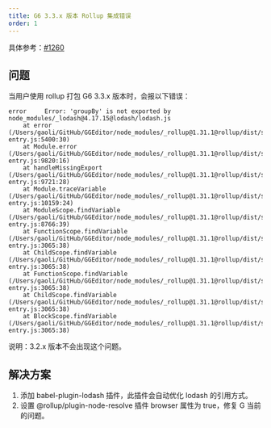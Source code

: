```yaml
---
title: G6 3.3.x 版本 Rollup 集成错误
order: 1
---
```


具体参考：[#1260](https://github.com/antvis/G6/issues/1260#issuecomment-596306823)

## 问题

当用户使用 rollup 打包 G6 3.3.x 版本时，会报以下错误：

```
error     Error: 'groupBy' is not exported by node_modules/_lodash@4.17.15@lodash/lodash.js
    at error (/Users/gaoli/GitHub/GGEditor/node_modules/_rollup@1.31.1@rollup/dist/shared/node-entry.js:5400:30)
    at Module.error (/Users/gaoli/GitHub/GGEditor/node_modules/_rollup@1.31.1@rollup/dist/shared/node-entry.js:9820:16)
    at handleMissingExport (/Users/gaoli/GitHub/GGEditor/node_modules/_rollup@1.31.1@rollup/dist/shared/node-entry.js:9721:28)
    at Module.traceVariable (/Users/gaoli/GitHub/GGEditor/node_modules/_rollup@1.31.1@rollup/dist/shared/node-entry.js:10159:24)
    at ModuleScope.findVariable (/Users/gaoli/GitHub/GGEditor/node_modules/_rollup@1.31.1@rollup/dist/shared/node-entry.js:8766:39)
    at FunctionScope.findVariable (/Users/gaoli/GitHub/GGEditor/node_modules/_rollup@1.31.1@rollup/dist/shared/node-entry.js:3065:38)
    at ChildScope.findVariable (/Users/gaoli/GitHub/GGEditor/node_modules/_rollup@1.31.1@rollup/dist/shared/node-entry.js:3065:38)
    at FunctionScope.findVariable (/Users/gaoli/GitHub/GGEditor/node_modules/_rollup@1.31.1@rollup/dist/shared/node-entry.js:3065:38)
    at ChildScope.findVariable (/Users/gaoli/GitHub/GGEditor/node_modules/_rollup@1.31.1@rollup/dist/shared/node-entry.js:3065:38)
    at BlockScope.findVariable (/Users/gaoli/GitHub/GGEditor/node_modules/_rollup@1.31.1@rollup/dist/shared/node-entry.js:3065:38)
```

说明：3.2.x 版本不会出现这个问题。

## 解决方案

1. 添加 babel-plugin-lodash 插件，此插件会自动优化 lodash 的引用方式。
2. 设置 @rollup/plugin-node-resolve 插件 browser 属性为 true，修复 G 当前的问题。

